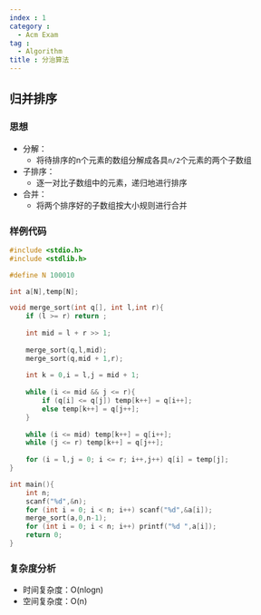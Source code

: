 ```yaml
---
index : 1
category :
  - Acm Exam
tag :
  - Algorithm
title : 分治算法
---
```


## 归并排序
### 思想

- 分解：
  - 将待排序的n个元素的数组分解成各具`n/2`个元素的两个子数组
- 子排序：
  - 逐一对比子数组中的元素，递归地进行排序
- 合并：
  - 将两个排序好的子数组按大小规则进行合并

### 样例代码

```c
#include <stdio.h>
#include <stdlib.h>

#define N 100010

int a[N],temp[N];

void merge_sort(int q[], int l,int r){
	if (l >= r) return ;
	
	int mid = l + r >> 1;
	
	merge_sort(q,l,mid);
	merge_sort(q,mid + 1,r);
	
	int k = 0,i = l,j = mid + 1;
	
	while (i <= mid && j <= r){
		if (q[i] <= q[j]) temp[k++] = q[i++];
		else temp[k++] = q[j++];
	}
	
	while (i <= mid) temp[k++] = q[i++];
	while (j <= r) temp[k++] = q[j++];
	
	for (i = l,j = 0; i <= r; i++,j++) q[i] = temp[j];
}

int main(){
	int n;
	scanf("%d",&n);
	for (int i = 0; i < n; i++) scanf("%d",&a[i]);
	merge_sort(a,0,n-1);
	for (int i = 0; i < n; i++) printf("%d ",a[i]);
	return 0;
}
```

### 复杂度分析

- 时间复杂度：O(nlogn)
- 空间复杂度：O(n)
